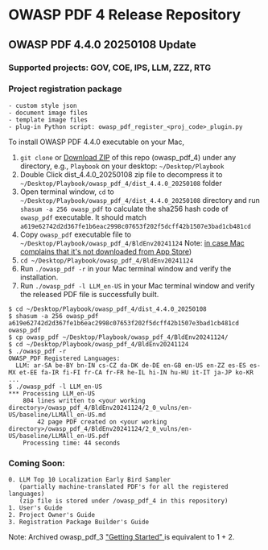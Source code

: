 # OWASP PDF 4 Release Repository
## OWASP PDF 4.4.0 20250108 Update
### Supported projects: GOV, COE, IPS, LLM, ZZZ, RTG
### Project registration package
    - custom style json
    - document image files
    - template image files
    - plug-in Python script: owasp_pdf_register_<proj_code>_plugin.py

To install OWASP PDF 4.4.0 executable on your Mac,
1. `git clone` or [Download ZIP](https://github.com/tetsuoseto/owasp_pdf_4/archive/refs/heads/main.zip) of this repo (owasp_pdf_4) under any directory, e.g., `Playbook` on your desktop: `~/Desktop/Playbook`
2. Double Click dist_4.4.0_20250108 zip file to decompress it to `~/Desktop/Playbook/owasp_pdf_4/dist_4.4.0_20250108` folder
3. Open terminal window, `cd` to `~/Desktop/Playbook/owasp_pdf_4/dist_4.4.0_20250108` directory and run `shasum -a 256 owasp_pdf` to calculate the sha256 hash code of `owasp_pdf` executable. It should match `a619e62742d2d367fe1b6eac2998c07653f202f5dcff42b1507e3bad1cb481cd`
4. Copy `owasp_pdf` executable file to `~/Desktop/Playbook/owasp_pdf_4/BldEnv20241124`
    Note: [in case Mac complains that it's not downloaded from App Store](https://support.apple.com/guide/mac-help/if-an-app-is-not-from-the-mac-app-store-mh40620/11.0/mac/11.0))
5. `cd ~/Desktop/Playbook/owasp_pdf_4/BldEnv20241124`
6. Run `./owasp_pdf -r` in your Mac terminal window and verify the installation.
7. Run `./owasp_pdf -l LLM_en-US` in your Mac terminal window and verify the released PDF file is successfully built.

```
$ cd ~/Desktop/Playbook/owasp_pdf_4/dist_4.4.0_20250108
$ shasum -a 256 owasp_pdf
a619e62742d2d367fe1b6eac2998c07653f202f5dcff42b1507e3bad1cb481cd  owasp_pdf
$ cp owasp_pdf ~/Desktop/Playbook/owasp_pdf_4/BldEnv20241124/
$ cd ~/Desktop/Playbook/owasp_pdf_4/BldEnv20241124
$ ./owasp_pdf -r
OWASP_PDF Registered Languages:
  LLM: ar-SA be-BY bn-IN cs-CZ da-DK de-DE en-GB en-US en-ZZ es-ES es-MX et-EE fa-IR fi-FI fr-CA fr-FR he-IL hi-IN hu-HU it-IT ja-JP ko-KR ...
$ ./owasp_pdf -l LLM_en-US
*** Processing LLM_en-US
    804 lines written to <your working directory>/owasp_pdf_4/BldEnv20241124/2_0_vulns/en-US/baseline/LLMAll_en-US.md
        42 page PDF created on <your working directory>/owasp_pdf_4/BldEnv20241124/2_0_vulns/en-US/baseline/LLMAll_en-US.pdf
    Processing time: 44 seconds
```

### Coming Soon:
    0. LLM Top 10 Localization Early Bird Sampler
       (partially machine-translated PDF's for all the registered languages)
       (zip file is stored under /owasp_pdf_4 in this repository)
    1. User's Guide
    2. Project Owner's Guide
    3. Registration Package Builder's Guide
Note: Archived owasp_pdf_3 ["Getting Started" ](https://github.com/tetsuoseto/owasp_pdf_4/blob/main/doc_archives/owasp_pdf_3/README.pdf) is equivalent to 1 + 2.

